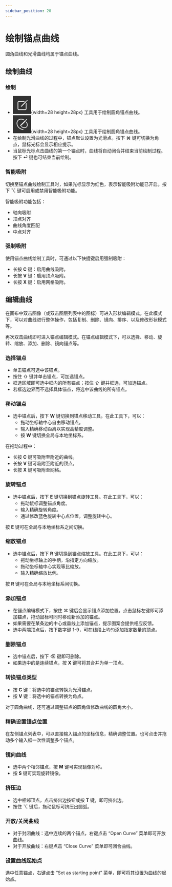 ```yaml
---
sidebar_position: 20
---
```


# 绘制锚点曲线

圆角曲线和光滑曲线均属于锚点曲线。

## 绘制曲线

### 绘制

- ![alt text](./img/tool_round_anchor_tool.png "anchor"){width=28 height=28px} 工具用于绘制圆角锚点曲线。
- ![alt text](./img/tool_smooth_anchor_tool.png "smooth"){width=28 height=28px} 工具用于绘制圆角锚点曲线。
- 在绘制光滑曲线的过程中，锚点默认设置为光滑点。按下 ⌘ 键可切换为角点，鼠标光标会显示相应提示。
- 当鼠标光标点击曲线的第一个锚点时，曲线将自动闭合并结束当前绘制过程。按下 ⏎ 键也可结束当前绘制。

### 智能吸附

切换至锚点曲线绘制工具时，如果光标显示为红色，表示智能吸附功能已开启。按下 ⌥ 键可启用或禁用智能吸附功能。

智能吸附功能包括：
- 轴向吸附
- 顶点对齐
- 曲线角度匹配
- 中点对齐

### 强制吸附

使用锚点曲线绘制工具时，可通过以下快捷键启用强制吸附：
- 长按 **C** 键：启用曲线吸附。
- 长按 **V** 键：启用顶点吸附。
- 长按 **X** 键：启用网格吸附。

## 编辑曲线

在画布中双击图像（或双击图层列表中的图标）可进入形状编辑模式。在此模式下，可以对曲线进行整体操作，包括复制、删除、镜向、排序、以及修改形状模式等。

再次双击曲线即可进入锚点编辑模式。在锚点编辑模式下，可以选择、移动、旋转、缩放、添加、删除、镜向锚点等。

### 选择锚点

- 单击锚点可选中该锚点。
- 按住 ⇧ 键并单击锚点，可加选锚点。
- 框选区域即可选中框内的所有锚点；按住 ⇧ 键并框选，可加选锚点。
- 若框选边界而不选择具体锚点，将选中该曲线的所有锚点。

### 移动锚点

- 选中锚点后，按下 **W** 键切换到锚点移动工具。在此工具下，可以：
  - 拖动坐标轴中心自由移动锚点。
  - 输入精确移动距离以实现高精度调整。
  - 按 **W** 键切换全局与本地坐标系。

在拖动过程中：
- 长按 **C** 键可吸附至附近的曲线。
- 长按 **V** 键可吸附至附近的顶点。
- 长按 **X** 键可吸附至网格。

### 旋转锚点

- 选中锚点后，按下 **E** 键切换到锚点旋转工具。在此工具下，可以：
  - 拖动鼠标调整锚点角度。
  - 输入精确旋转角度。
  - 通过修改蓝色旋转中心点位置，调整旋转中心。

按 **E** 键可在全局与本地坐标系之间切换。

### 缩放锚点

- 选中锚点后，按下 **R** 键切换到锚点缩放工具。在此工具下，可以：
  - 拖动坐标轴上的手柄，沿指定方向缩放。
  - 拖动坐标轴中心实现等比缩放。
  - 输入精确缩放比例。

按 **R** 键可在全局与本地坐标系间切换。

### 添加锚点

- 在锚点编辑模式下，按住 ⌘ 键后会显示锚点添加位置。点击鼠标左键即可添加锚点，拖动鼠标可同时移动新添加的锚点。
- 如果需要在某条边的中心或垂线上添加锚点，提示图案会提供相应反馈。
- 选中两端顶点后，按下数字键 1-9，可在线段上均匀添加指定数量的顶点。

### 删除锚点

- 选中锚点后，按下 ⌫ 键即可删除。
- 如果选中的是连续锚点，按 **X** 键可将其合并为单一顶点。

### 转换锚点类型

- 按 **C** 键：将选中的锚点转换为光滑锚点。
- 按 **V** 键：将选中的锚点转换为角点。

对于圆角曲线，还可通过调整锚点的圆角值修改曲线的圆角大小。

### 精确设置锚点位置

在左侧锚点列表中，可以直接输入锚点的坐标信息，精确调整位置。也可点击并拖动多个输入框一次性调整多个锚点。

### 镜向曲线

- 选中两个相邻锚点，按 **M** 键可实现镜像对称。
- 按 **S** 键可实现旋转镜像。

### 挤压边

- 选中相邻顶点，点击挤出边按钮或按 **T** 键，即可挤出边。
- 按住 ⌥ 键后，拖动鼠标可挤压出圆弧。

### 开放/关闭曲线

- 对于封闭曲线：选中连续的两个锚点，右键点击 “Open Curve” 菜单即可开放曲线。
- 对于开放曲线：右键点击 “Close Curve” 菜单即可闭合曲线。

### 设置曲线起始点

选中任意锚点，右键点击 “Set as starting point” 菜单，即可将其设置为曲线的起始点。

